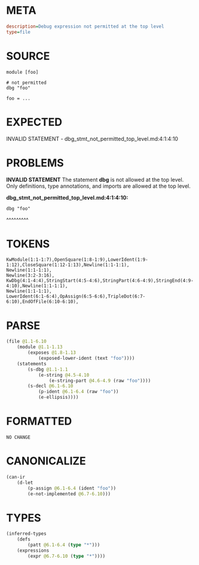 # META
~~~ini
description=Debug expression not permitted at the top level
type=file
~~~
# SOURCE
~~~roc
module [foo]

# not permitted
dbg "foo"

foo = ...
~~~
# EXPECTED
INVALID STATEMENT - dbg_stmt_not_permitted_top_level.md:4:1:4:10
# PROBLEMS
**INVALID STATEMENT**
The statement **dbg** is not allowed at the top level.
Only definitions, type annotations, and imports are allowed at the top level.

**dbg_stmt_not_permitted_top_level.md:4:1:4:10:**
```roc
dbg "foo"
```
^^^^^^^^^


# TOKENS
~~~zig
KwModule(1:1-1:7),OpenSquare(1:8-1:9),LowerIdent(1:9-1:12),CloseSquare(1:12-1:13),Newline(1:1-1:1),
Newline(1:1-1:1),
Newline(3:2-3:16),
KwDbg(4:1-4:4),StringStart(4:5-4:6),StringPart(4:6-4:9),StringEnd(4:9-4:10),Newline(1:1-1:1),
Newline(1:1-1:1),
LowerIdent(6:1-6:4),OpAssign(6:5-6:6),TripleDot(6:7-6:10),EndOfFile(6:10-6:10),
~~~
# PARSE
~~~clojure
(file @1.1-6.10
	(module @1.1-1.13
		(exposes @1.8-1.13
			(exposed-lower-ident (text "foo"))))
	(statements
		(s-dbg @1.1-1.1
			(e-string @4.5-4.10
				(e-string-part @4.6-4.9 (raw "foo"))))
		(s-decl @6.1-6.10
			(p-ident @6.1-6.4 (raw "foo"))
			(e-ellipsis))))
~~~
# FORMATTED
~~~roc
NO CHANGE
~~~
# CANONICALIZE
~~~clojure
(can-ir
	(d-let
		(p-assign @6.1-6.4 (ident "foo"))
		(e-not-implemented @6.7-6.10)))
~~~
# TYPES
~~~clojure
(inferred-types
	(defs
		(patt @6.1-6.4 (type "*")))
	(expressions
		(expr @6.7-6.10 (type "*"))))
~~~
